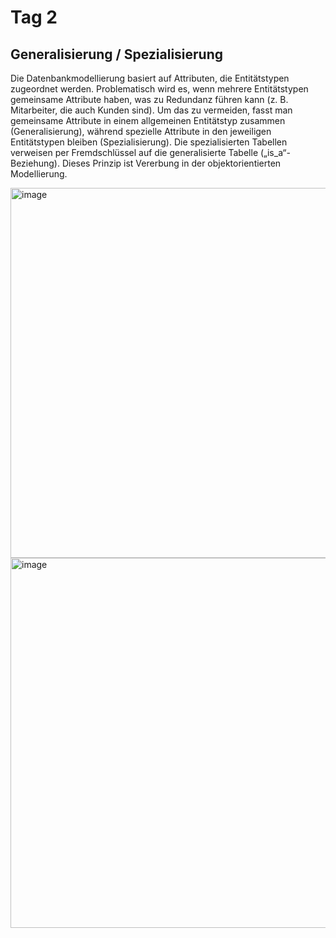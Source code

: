 # Tag 2

## Generalisierung / Spezialisierung
Die Datenbankmodellierung basiert auf Attributen, die Entitätstypen zugeordnet werden. 
Problematisch wird es, wenn mehrere Entitätstypen gemeinsame Attribute haben, was zu Redundanz führen kann (z. B. Mitarbeiter, die auch Kunden sind).
Um das zu vermeiden, fasst man gemeinsame Attribute in einem allgemeinen Entitätstyp zusammen (Generalisierung), während spezielle Attribute in den jeweiligen Entitätstypen bleiben (Spezialisierung).
Die spezialisierten Tabellen verweisen per Fremdschlüssel auf die generalisierte Tabelle („is_a“-Beziehung). Dieses Prinzip ist Vererbung in der objektorientierten Modellierung.

<img width="592" alt="image" src="https://github.com/user-attachments/assets/a57d5128-3b6e-4316-b252-26e98f35ab6a" />
<img width="592" alt="image" src="https://github.com/user-attachments/assets/26a22c0c-5ee5-4808-a419-7c5f334149d1" />


